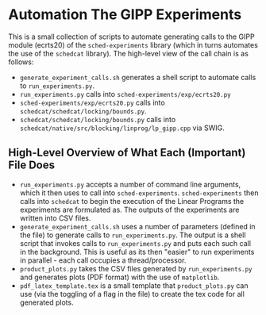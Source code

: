 # Automation The GIPP Experiments

This is a small collection of scripts to automate generating calls to the GIPP module (ecrts20) of the `sched-experiments` library (which in turns automates the use of the `schedcat` library). The high-level view of the call chain is as follows:

* `generate_experiment_calls.sh` generates a shell script to automate calls to `run_experiments.py`.
* `run_experiments.py` calls into `sched-experiments/exp/ecrts20.py`
* `sched-experiments/exp/ecrts20.py` calls into `schedcat/schedcat/locking/bounds.py`.
* `schedcat/schedcat/locking/bounds.py` calls into `schedcat/native/src/blocking/linprog/lp_gipp.cpp` via SWIG.

## High-Level Overview of What Each (Important) File Does

* `run_experiments.py` accepts a number of command line arguments, which it then uses to call into `sched-experiments`. `sched-experiments` then calls into `schedcat` to begin the execution of the Linear Programs the experiments are formulated as. The outputs of the experiments are written into CSV files.
* `generate_experiment_calls.sh` uses a number of parameters (defined in the file) to generate calls to `run_experiments.py`. The output is a shell script that invokes calls to `run_experiments.py` and puts each such call in the background. This is useful as its then "easier" to run experiments in parallel - each call occupies a thread/processor.
* `product_plots.py` takes the CSV files generated by `run_experiments.py` and generates plots (PDF format) with the use of `matplotlib`.
* `pdf_latex_template.tex` is a small template that `product_plots.py` can use (via the toggling of a flag in the file) to create the tex code for all generated plots.

